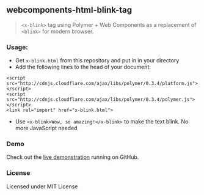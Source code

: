 ## webcomponents-html-blink-tag

> `<x-blink>` tag using Polymer + Web Components as a replacement of `<blink>` for modern browser.

### Usage:

* Get `x-blink.html` from this repository and put in in your directory
* Add the following lines to the head of your document:
```
<script src="http://cdnjs.cloudflare.com/ajax/libs/polymer/0.3.4/platform.js"></script>
<script src="http://cdnjs.cloudflare.com/ajax/libs/polymer/0.3.4/polymer.js"></script>
<link rel="import" href="x-blink.html">
```
* Use `<x-blink>Wow, so amazing!</x-blink>` to make the text blink. No more JavaScript needed

### Demo

Check out the [live demonstration](https://concurrenthashmap.github.io/webcomponents-html-blink-tag/demo.html) running on GitHub.

### License
Licensed under MIT License